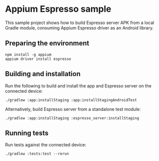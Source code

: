 # Appium Espresso sample

This sample project shows how to build Espresso server APK from a local Gradle module,
consuming Appium Espresso driver as an Android library.

## Preparing the environment

```shell
npm install -g appium
appium driver install espresso
```

## Building and installation

Run the following to build and install the app and Espresso server on the connected device:

```shell
./gradlew :app:installStaging :app:installStagingAndroidTest
```

Alternatively, build Espresso server from a standalone test module:

```shell
./gradlew :app:installStaging :espresso_server:installStaging
```

## Running tests

Run tests against the connected device:

```shell
./gradlew :tests:test --rerun
```
